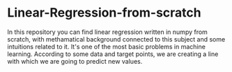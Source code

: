 # Linear-Regression-from-scratch
In this repository you can find linear regression written in numpy from scratch, with  methamatical background connected to this subject and some intuitions related to it. It's one of the most basic problems in machine learning. According to some data and target points, we are creating a line with which we are going to predict new values.

